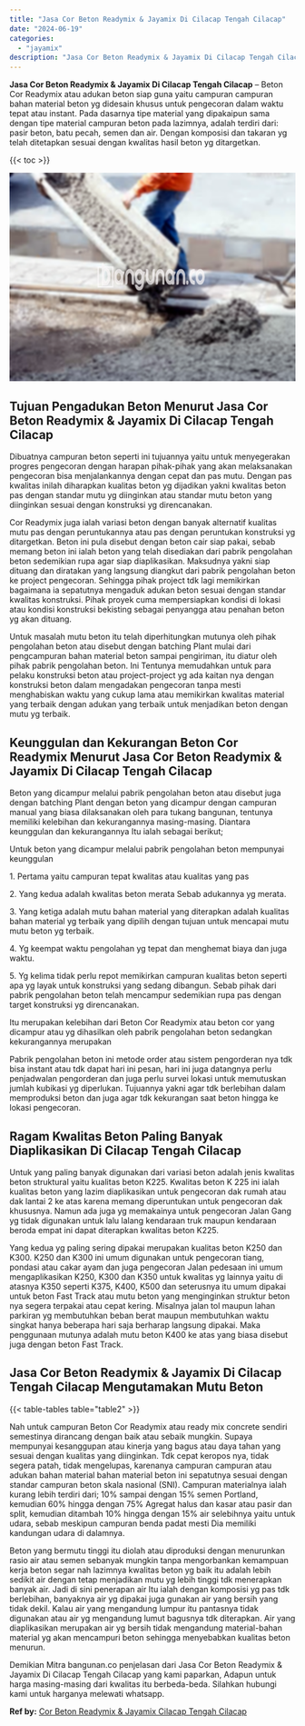 ```yaml
---
title: "Jasa Cor Beton Readymix & Jayamix Di Cilacap Tengah Cilacap"
date: "2024-06-19"
categories: 
  - "jayamix"
description: "Jasa Cor Beton Readymix & Jayamix Di Cilacap Tengah Cilacap. Demikian Mitra bangunan.co penjelasan dari Jasa Cor Beton Readymix & Jayamix Di Cilacap Tengah C..."
---
```


**Jasa Cor Beton Readymix & Jayamix Di Cilacap Tengah Cilacap** – Beton Cor Readymix atau adukan beton siap guna yaitu campuran campuran bahan material beton yg didesain khusus untuk pengecoran dalam waktu tepat atau instant. Pada dasarnya tipe material yang dipakaipun sama dengan tipe material campuran beton pada lazimnya, adalah terdiri dari: pasir beton, batu pecah, semen dan air. Dengan komposisi dan takaran yg telah ditetapkan sesuai dengan kwalitas hasil beton yg ditargetkan.

{{< toc >}}

![Jasa Cor Beton Readymix & Jayamix Di Cilacap Tengah Cilacap](/images/jasa-cor-readymix-52.png)

## Tujuan Pengadukan Beton Menurut Jasa Cor Beton Readymix & Jayamix Di Cilacap Tengah Cilacap

Dibuatnya campuran beton seperti ini tujuannya yaitu untuk menyegerakan progres pengecoran dengan harapan pihak-pihak yang akan melaksanakan pengecoran bisa menjalankannya dengan cepat dan pas mutu. Dengan pas kwalitas inilah diharapkan kualitas beton yg dijadikan yakni kwalitas beton pas dengan standar mutu yg diinginkan atau standar mutu beton yang diinginkan sesuai dengan konstruksi yg direncanakan.

Cor Readymix juga ialah variasi beton dengan banyak alternatif kualitas mutu pas dengan peruntukannya atau pas dengan peruntukan konstruksi yg ditargetkan. Beton ini pula disebut dengan beton cair siap pakai, sebab memang beton ini ialah beton yang telah disediakan dari pabrik pengolahan beton sedemikian rupa agar siap diaplikasikan. Maksudnya yakni siap dituang dan diratakan yang langsung diangkut dari pabrik pengolahan beton ke project pengecoran. Sehingga pihak project tdk lagi memikirkan bagaimana ia sepatutnya mengaduk adukan beton sesuai dengan standar kwalitas konstruksi. Pihak proyek cuma mempersiapkan kondisi di lokasi atau kondisi konstruksi bekisting sebagai penyangga atau penahan beton yg akan dituang.

Untuk masalah mutu beton itu telah diperhitungkan mutunya oleh pihak pengolahan beton atau disebut dengan batching Plant mulai dari pengcampuran bahan material beton sampai pengiriman, itu diatur oleh pihak pabrik pengolahan beton. Ini Tentunya memudahkan untuk para pelaku konstruksi beton atau project-project yg ada kaitan nya dengan konstruksi beton dalam mengadakan pengecoran tanpa mesti menghabiskan waktu yang cukup lama atau memikirkan kwalitas material yang terbaik dengan adukan yang terbaik untuk menjadikan beton dengan mutu yg terbaik.

## Keunggulan dan Kekurangan Beton Cor Readymix Menurut Jasa Cor Beton Readymix & Jayamix Di Cilacap Tengah Cilacap

Beton yang dicampur melalui pabrik pengolahan beton atau disebut juga dengan batching Plant dengan beton yang dicampur dengan campuran manual yang biasa dilaksanakan oleh para tukang bangunan, tentunya memiliki kelebihan dan kekurangannya masing-masing. Diantara keunggulan dan kekurangannya Itu ialah sebagai berikut;

Untuk beton yang dicampur melalui pabrik pengolahan beton mempunyai keunggulan

1\. Pertama yaitu campuran tepat kwalitas atau kualitas yang pas

2\. Yang kedua adalah kwalitas beton merata Sebab adukannya yg merata.

3\. Yang ketiga adalah mutu bahan material yang diterapkan adalah kualitas bahan material yg terbaik yang dipilih dengan tujuan untuk mencapai mutu mutu beton yg terbaik.

4\. Yg keempat waktu pengolahan yg tepat dan menghemat biaya dan juga waktu.

5\. Yg kelima tidak perlu repot memikirkan campuran kualitas beton seperti apa yg layak untuk konstruksi yang sedang dibangun. Sebab pihak dari pabrik pengolahan beton telah mencampur sedemikian rupa pas dengan target konstruksi yg direncanakan.

Itu merupakan kelebihan dari Beton Cor Readymix atau beton cor yang dicampur atau yg dihasilkan oleh pabrik pengolahan beton sedangkan kekurangannya merupakan

Pabrik pengolahan beton ini metode order atau sistem pengorderan nya tdk bisa instant atau tdk dapat hari ini pesan, hari ini juga datangnya perlu penjadwalan pengorderan dan juga perlu survei lokasi untuk memutuskan jumlah kubikasi yg diperlukan. Tujuannya yakni agar tdk berlebihan dalam memproduksi beton dan juga agar tdk kekurangan saat beton hingga ke lokasi pengecoran.

## Ragam Kwalitas Beton Paling Banyak Diaplikasikan Di Cilacap Tengah Cilacap

Untuk yang paling banyak digunakan dari variasi beton adalah jenis kwalitas beton struktural yaitu kualitas beton K225. Kwalitas beton K 225 ini ialah kualitas beton yang lazim diaplikasikan untuk pengecoran dak rumah atau dak lantai 2 ke atas karena memang diperuntukan untuk pengecoran dak khususnya. Namun ada juga yg memakainya untuk pengecoran Jalan Gang yg tidak digunakan untuk lalu lalang kendaraan truk maupun kendaraan beroda empat ini dapat diterapkan kwalitas beton K225.

Yang kedua yg paling sering dipakai merupakan kualitas beton K250 dan K300. K250 dan K300 ini umum digunakan untuk pengecoran tiang, pondasi atau cakar ayam dan juga pengecoran Jalan pedesaan ini umum mengaplikasikan K250, K300 dan K350 untuk kwalitas yg lainnya yaitu di atasnya K350 seperti K375, K400, K500 dan seterusnya itu umum dipakai untuk beton Fast Track atau mutu beton yang menginginkan struktur beton nya segera terpakai atau cepat kering. Misalnya jalan tol maupun lahan parkiran yg membutuhkan beban berat maupun membutuhkan waktu singkat hanya beberapa hari saja berharap langsung dipakai. Maka penggunaan mutunya adalah mutu beton K400 ke atas yang biasa disebut juga dengan beton Fast Track.

## Jasa Cor Beton Readymix & Jayamix Di Cilacap Tengah Cilacap Mengutamakan Mutu Beton

{{< table-tables table="table2" >}}

Nah untuk campuran Beton Cor Readymix atau ready mix concrete sendiri semestinya dirancang dengan baik atau sebaik mungkin. Supaya mempunyai kesanggupan atau kinerja yang bagus atau daya tahan yang sesuai dengan kualitas yang diinginkan. Tdk cepat keropos nya, tidak segera patah, tidak mengelupas, karenanya campuran campuran atau adukan bahan material bahan material beton ini sepatutnya sesuai dengan standar campuran beton skala nasional (SNI). Campuran materialnya ialah kurang lebih terdiri dari; 10% sampai dengan 15% semen Portland, kemudian 60% hingga dengan 75% Agregat halus dan kasar atau pasir dan split, kemudian ditambah 10% hingga dengan 15% air selebihnya yaitu untuk udara, sebab meskipun campuran benda padat mesti Dia memiliki kandungan udara di dalamnya.

Beton yang bermutu tinggi itu diolah atau diproduksi dengan menurunkan rasio air atau semen sebanyak mungkin tanpa mengorbankan kemampuan kerja beton segar nah lazimnya kwalitas beton yg baik itu adalah lebih sedikit air dengan tetap menjadikan mutu yg lebih tinggi tdk menerapkan banyak air. Jadi di sini penerapan air Itu ialah dengan komposisi yg pas tdk berlebihan, banyaknya air yg dipakai juga gunakan air yang bersih yang tidak dekil. Kalau air yang mengandung lumpur itu pantasnya tidak digunakan atau air yg mengandung lumut bagusnya tdk diterapkan. Air yang diaplikasikan merupakan air yg bersih tidak mengandung material-bahan material yg akan mencampuri beton sehingga menyebabkan kualitas beton menurun.

Demikian Mitra bangunan.co penjelasan dari Jasa Cor Beton Readymix & Jayamix Di Cilacap Tengah Cilacap yang kami paparkan, Adapun untuk harga masing-masing dari kwalitas itu berbeda-beda. Silahkan hubungi kami untuk harganya melewati whatsapp.

**Ref by:** [Cor Beton Readymix & Jayamix Cilacap Tengah Cilacap](https://id.wikipedia.org/wiki/Cor)
